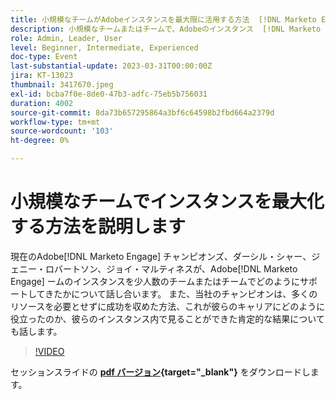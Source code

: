 ```yaml
---
title: 小規模なチームがAdobeインスタンスを最大限に活用する方法  [!DNL Marketo Engage]  説明します
description: 小規模なチームまたはチームで、Adobeのインスタンス  [!DNL Marketo Engage]  サポートする方法について話し合います。
role: Admin, Leader, User
level: Beginner, Intermediate, Experienced
doc-type: Event
last-substantial-update: 2023-03-31T00:00:00Z
jira: KT-13023
thumbnail: 3417670.jpeg
exl-id: bcba7f0e-8de0-47b3-adfc-75eb5b756031
duration: 4002
source-git-commit: 8da73b657295864a3bf6c64598b2fbd664a2379d
workflow-type: tm+mt
source-wordcount: '103'
ht-degree: 0%

---
```


# 小規模なチームでインスタンスを最大化する方法を説明します

現在のAdobe[!DNL Marketo Engage] チャンピオンズ、ダーシル・シャー、ジェニー・ロバートソン、ジョイ・マルティネスが、Adobe[!DNL Marketo Engage] ームのインスタンスを少人数のチームまたはチームでどのようにサポートしてきたかについて話し合います。 また、当社のチャンピオンは、多くのリソースを必要とせずに成功を収めた方法、これが彼らのキャリアにどのように役立ったのか、彼らのインスタンス内で見ることができた肯定的な結果についても話します。

>[!VIDEO](https://video.tv.adobe.com/v/3417670/?quality=12&learn=on)

セッションスライドの **[pdf バージョン](assets/small-team-instance.pdf){target="_blank"}** をダウンロードします。
